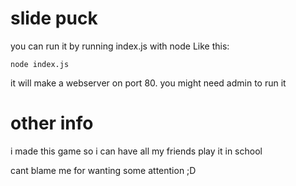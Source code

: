 # slide puck

you can run it by running index.js with node 
Like this:

`node index.js`

it will make a webserver on port 80. you might need admin to run it

# other info
i made this game so i can have all my friends play it in school

cant blame me for wanting some attention ;D
